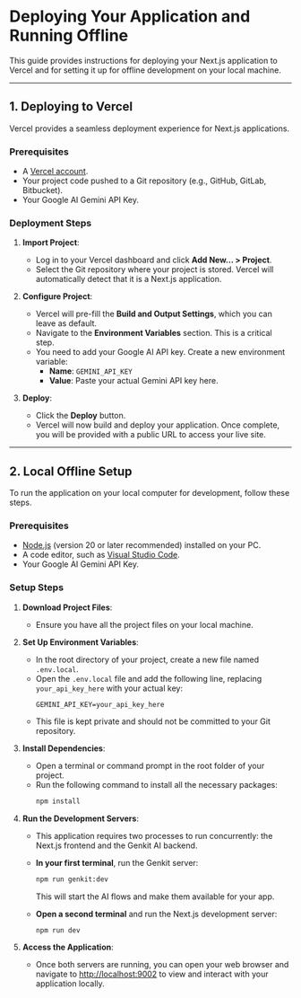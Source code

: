 # Deploying Your Application and Running Offline

This guide provides instructions for deploying your Next.js application to Vercel and for setting it up for offline development on your local machine.

---

## 1. Deploying to Vercel

Vercel provides a seamless deployment experience for Next.js applications.

### Prerequisites

- A [Vercel account](https://vercel.com/signup).
- Your project code pushed to a Git repository (e.g., GitHub, GitLab, Bitbucket).
- Your Google AI Gemini API Key.

### Deployment Steps

1.  **Import Project**:
    -   Log in to your Vercel dashboard and click **Add New... > Project**.
    -   Select the Git repository where your project is stored. Vercel will automatically detect that it is a Next.js application.

2.  **Configure Project**:
    -   Vercel will pre-fill the **Build and Output Settings**, which you can leave as default.
    -   Navigate to the **Environment Variables** section. This is a critical step.
    -   You need to add your Google AI API key. Create a new environment variable:
        -   **Name**: `GEMINI_API_KEY`
        -   **Value**: Paste your actual Gemini API key here.

3.  **Deploy**:
    -   Click the **Deploy** button.
    -   Vercel will now build and deploy your application. Once complete, you will be provided with a public URL to access your live site.

---

## 2. Local Offline Setup

To run the application on your local computer for development, follow these steps.

### Prerequisites

- [Node.js](https://nodejs.org/) (version 20 or later recommended) installed on your PC.
- A code editor, such as [Visual Studio Code](https://code.visualstudio.com/).
- Your Google AI Gemini API Key.

### Setup Steps

1.  **Download Project Files**:
    -   Ensure you have all the project files on your local machine.

2.  **Set Up Environment Variables**:
    -   In the root directory of your project, create a new file named `.env.local`.
    -   Open the `.env.local` file and add the following line, replacing `your_api_key_here` with your actual key:
        ```
        GEMINI_API_KEY=your_api_key_here
        ```
    -   This file is kept private and should not be committed to your Git repository.

3.  **Install Dependencies**:
    -   Open a terminal or command prompt in the root folder of your project.
    -   Run the following command to install all the necessary packages:
        ```bash
        npm install
        ```

4.  **Run the Development Servers**:
    -   This application requires two processes to run concurrently: the Next.js frontend and the Genkit AI backend.

    -   **In your first terminal**, run the Genkit server:
        ```bash
        npm run genkit:dev
        ```
        This will start the AI flows and make them available for your app.

    -   **Open a second terminal** and run the Next.js development server:
        ```bash
        npm run dev
        ```

5.  **Access the Application**:
    -   Once both servers are running, you can open your web browser and navigate to [http://localhost:9002](http://localhost:9002) to view and interact with your application locally.